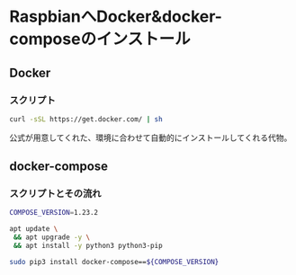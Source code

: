 # RaspbianへDocker&docker-composeのインストール

## Docker

### スクリプト
```sh
curl -sSL https://get.docker.com/ | sh
```
公式が用意してくれた、環境に合わせて自動的にインストールしてくれる代物。



## docker-compose

### スクリプトとその流れ
```sh
COMPOSE_VERSION=1.23.2

apt update \
 && apt upgrade -y \
 && apt install -y python3 python3-pip

sudo pip3 install docker-compose==${COMPOSE_VERSION}
```